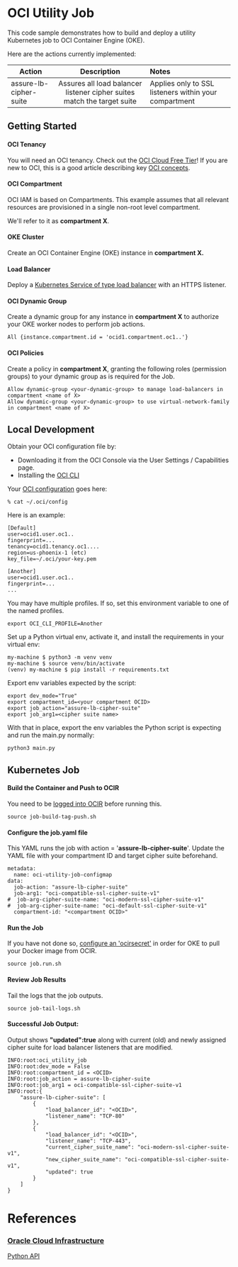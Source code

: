 # OCI Utility Job

This code sample demonstrates how to build and deploy a utility Kubernetes job to OCI Container Engine (OKE).


Here are the actions currently implemented:

| Action                 |                               Description                               | Notes                          |
|------------------------|:-----------------------------------------------------------------------:|:-------------------------------|
| assure-lb-cipher-suite | Assures all load balancer listener cipher suites match the target suite | Applies only to SSL listeners within your compartment |



## Getting Started

#### OCI Tenancy

You will need an OCI tenancy.  Check out the [OCI Cloud Free Tier](https://www.oracle.com/cloud/free/)!  If you are new to OCI, this is a good article describing key [OCI concepts](https://blogs.oracle.com/developers/post/introduction-to-the-key-concepts-of-oracle-cloud-infrastructure).

#### OCI Compartment

OCI IAM is based on Compartments.  This example assumes that all relevant resources are 
provisioned in a single non-root level compartment.  

We'll refer to it as **compartment X**.

#### OKE Cluster

Create an OCI Container Engine (OKE) instance in **compartment X.**

#### Load Balancer

Deploy a [Kubernetes Service of type load balancer](https://docs.oracle.com/en-us/iaas/Content/ContEng/Tasks/contengcreatingloadbalancer.htm) with an HTTPS listener.  

#### OCI Dynamic Group

Create a dynamic group for any instance in **compartment X**  to authorize your OKE worker nodes to perform job actions. 

    All {instance.compartment.id = 'ocid1.compartment.oc1..'}

#### OCI Policies

Create a policy in **compartment X**, granting the following roles (permission groups) to your dynamic group as is
required for the Job.

    Allow dynamic-group <your-dynamic-group> to manage load-balancers in compartment <name of X>
    Allow dynamic-group <your-dynamic-group> to use virtual-network-family in compartment <name of X>



## Local Development

Obtain your OCI configuration file by:

- Downloading it from the OCI Console via the User Settings / Capabilities page. 
- Installing the [OCI CLI](https://enabling-cloud.github.io/oci-learning/manual/OciCliUpAndRunningOnWindows.html)

Your [OCI configuration](https://docs.oracle.com/en-us/iaas/tools/python/2.93.0/configuration.html) goes here:

    % cat ~/.oci/config
    
Here is an example:

    [Default]
    user=ocid1.user.oc1..
    fingerprint=...
    tenancy=ocid1.tenancy.oc1....
    region=us-phoenix-1 (etc)
    key_file=~/.oci/your-key.pem

    [Another]
    user=ocid1.user.oc1..
    fingerprint=...
    ...

You may have multiple profiles.  If so, set this environment 
variable to one of the named profiles.

    export OCI_CLI_PROFILE=Another

Set up a Python virtual env, activate it, and install the requirements in your virtual env:

    my-machine $ python3 -m venv venv
    my-machine $ source venv/bin/activate
    (venv) my-machine $ pip install -r requirements.txt

Export env variables expected by the script:

    export dev_mode="True"
    export compartment_id=<your compartment OCID>
    export job_action="assure-lb-cipher-suite"
    export job_arg1=<cipher suite name>

With that in place, export the env variables the Python script is expecting and run the main.py normally:

    python3 main.py

## Kubernetes Job

#### Build the Container and Push to OCIR

You need to be [logged into OCIR](https://docs.oracle.com/en-us/iaas/Content/Functions/Tasks/functionslogintoocir.htm) before running this.

    source job-build-tag-push.sh

#### Configure the job.yaml file

This YAML runs the job with action = '**assure-lb-cipher-suite**'.  Update the YAML file with your compartment ID and target cipher suite beforehand.

    metadata:
      name: oci-utility-job-configmap
    data:
      job-action: "assure-lb-cipher-suite"
      job-arg1: "oci-compatible-ssl-cipher-suite-v1"
    #  job-arg-cipher-suite-name: "oci-modern-ssl-cipher-suite-v1"
    #  job-arg-cipher-suite-name: "oci-default-ssl-cipher-suite-v1"
      compartment-id: "<compartment OCID>"



#### Run the Job

If you have not done so, [configure an 'ocirsecret'](https://docs.oracle.com/en-us/iaas/Content/ContEng/Tasks/contengpullingimagesfromocir.htm) in order for OKE to pull your Docker image from OCIR.

    source job.run.sh

#### Review Job Results

Tail the logs that the job outputs.

    source job-tail-logs.sh

#### Successful Job Output:

Output shows **"updated":true** along with current (old) and newly assigned cipher suite for load balancer listeners that are modified.


    INFO:root:oci_utility_job
    INFO:root:dev_mode = False
    INFO:root:compartment_id = <OCID>
    INFO:root:job_action = assure-lb-cipher-suite
    INFO:root:job_arg1 = oci-compatible-ssl-cipher-suite-v1
    INFO:root:{
        "assure-lb-cipher-suite": [
            {
                "load_balancer_id": "<OCID>",
                "listener_name": "TCP-80"
            },
            {
                "load_balancer_id": "<OCID>",
                "listener_name": "TCP-443",
                "current_cipher_suite_name": "oci-modern-ssl-cipher-suite-v1",
                "new_cipher_suite_name": "oci-compatible-ssl-cipher-suite-v1",
                "updated": true
            }
        ]
    }

# References

### [Oracle Cloud Infrastructure](https://www.oracle.com/cloud/)

[Python API](https://docs.oracle.com/en-us/iaas/tools/python/latest)

